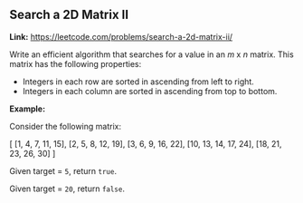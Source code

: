 ## Search a 2D Matrix II

**Link:** https://leetcode.com/problems/search-a-2d-matrix-ii/

Write an efficient algorithm that searches for a value in an _m_ x _n_ matrix. This matrix has the following properties:

*   Integers in each row are sorted in ascending from left to right.
*   Integers in each column are sorted in ascending from top to bottom.

**Example:**

Consider the following matrix:

\[
  \[1,   4,  7, 11, 15\],
  \[2,   5,  8, 12, 19\],
  \[3,   6,  9, 16, 22\],
  \[10, 13, 14, 17, 24\],
  \[18, 21, 23, 26, 30\]
\]

Given target = `5`, return `true`.

Given target = `20`, return `false`.